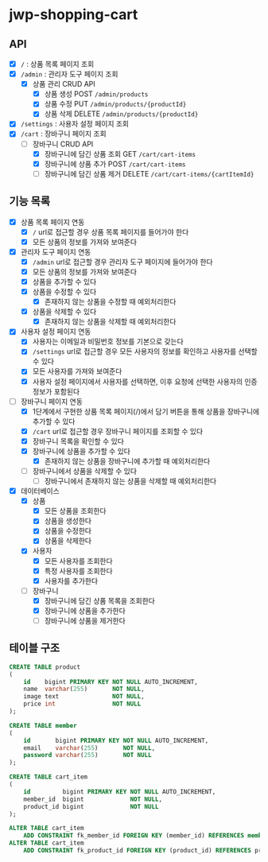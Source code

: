 # jwp-shopping-cart

## API

- [x] `/` : 상품 목록 페이지 조회
- [x] `/admin` : 관리자 도구 페이지 조회
    - [x] 상품 관리 CRUD API
        - [x] 상품 생성 POST `/admin/products`
        - [x] 상품 수정 PUT `/admin/products/{productId}`
        - [x] 상품 삭제 DELETE `/admin/products/{productId}`
- [x] `/settings` : 사용자 설정 페이지 조회
- [x] `/cart` : 장바구니 페이지 조회
    - [ ] 장바구니 CRUD API
        - [x] 장바구니에 담긴 상품 조회 GET `/cart/cart-items`
        - [x] 장바구니에 상품 추가 POST `/cart/cart-items`
        - [ ] 장바구니에 담긴 상품 제거 DELETE `/cart/cart-items/{cartItemId}`

## 기능 목록

- [x] 상품 목록 페이지 연동
    - [x] `/` url로 접근할 경우 상품 목록 페이지를 들어가야 한다
    - [x] 모든 상품의 정보를 가져와 보여준다
- [x] 관리자 도구 페이지 연동
    - [x] `/admin` url로 접근할 경우 관리자 도구 페이지에 들어가야 한다
    - [x] 모든 상품의 정보를 가져와 보여준다
    - [x] 상품을 추가할 수 있다
    - [x] 상품을 수정할 수 있다
        - [x] 존재하지 않는 상품을 수정할 때 예외처리한다
    - [x] 상품을 삭제할 수 있다
        - [x] 존재하지 않는 상품을 삭제할 때 예외처리한다
- [x] 사용자 설정 페이지 연동
    - [x] 사용자는 이메일과 비밀번호 정보를 기본으로 갖는다
    - [x] `/settings` url로 접근할 경우 모든 사용자의 정보를 확인하고 사용자를 선택할 수 있다
    - [x] 모든 사용자를 가져와 보여준다
    - [x] 사용자 설정 페이지에서 사용자를 선택하면, 이후 요청에 선택한 사용자의 인증 정보가 포함된다
- [ ] 장바구니 페이지 연동
    - [x] 1단계에서 구현한 상품 목록 페이지(/)에서 담기 버튼을 통해 상품을 장바구니에 추가할 수 있다
    - [x] `/cart` url로 접근할 경우 장바구니 페이지를 조회할 수 있다
    - [x] 장바구니 목록을 확인할 수 있다
    - [x] 장바구니에 상품을 추가할 수 있다
        - [x] 존재하지 않는 상품을 장바구니에 추가할 때 예외처리한다
    - [ ] 장바구니에서 상품을 삭제할 수 있다
        - [ ] 장바구니에서 존재하지 않는 상품을 삭제할 때 예외처리한다
- [x] 데이터베이스
    - [x] 상품
        - [x] 모든 상품을 조회한다
        - [x] 상품을 생성한다
        - [x] 상품을 수정한다
        - [x] 상품을 삭제한다
    - [x] 사용자
        - [x] 모든 사용자를 조회한다
        - [x] 특정 사용자를 조회한다
        - [x] 사용자를 추가한다
    - [ ] 장바구니
        - [x] 장바구니에 담긴 상품 목록을 조회한다
        - [x] 장바구니에 상품을 추가한다
        - [ ] 장바구니에 상품을 제거한다

## 테이블 구조

```sql
CREATE TABLE product
(
    id    bigint PRIMARY KEY NOT NULL AUTO_INCREMENT,
    name  varchar(255)       NOT NULL,
    image text               NOT NULL,
    price int                NOT NULL
);

CREATE TABLE member
(
    id       bigint PRIMARY KEY NOT NULL AUTO_INCREMENT,
    email    varchar(255)       NOT NULL,
    password varchar(255)       NOT NULL
);

CREATE TABLE cart_item
(
    id         bigint PRIMARY KEY NOT NULL AUTO_INCREMENT,
    member_id  bigint             NOT NULL,
    product_id bigint             NOT NULL
);

ALTER TABLE cart_item
    ADD CONSTRAINT fk_member_id FOREIGN KEY (member_id) REFERENCES member (id) ON DELETE CASCADE;
ALTER TABLE cart_item
    ADD CONSTRAINT fk_product_id FOREIGN KEY (product_id) REFERENCES product (id) ON DELETE CASCADE;
```


